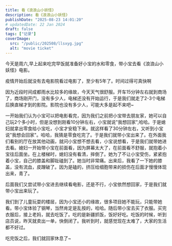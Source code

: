 ```yaml
---
title: 看《浪浪山小妖怪》
description: 看《浪浪山小妖怪》
publishDate: "2025-08-23 14:01:20"
# updatedDate: 22 Jan 2024
draft: false
tags: ["记录"]
coverImage: 
  src: "/public/202508/llsxyg.jpg"
  alt: "movie ticket"
---
```


今天是周六,早上起来吃完早饭就准备好小宝的水和零食，带小宝去看《浪浪山小妖怪》电影。

疫情开始后就没有去电影院看过电影了，至少有5年了。时间过得可真快啊

因为近段时间成都雨水比较多的缘故，今天天气很舒服。开车15分钟左右就到商场了，商场刚开门，没有多少人，电梯还没有开始运行，于是我们就走了2-3个电梯后换直梯才到的影院。影院也没有多少人，可能大多是起不来吧~

一开始我们认为小宝可以把电影看完，因为我们之前把小宝带去朋友家，她可以自己玩2个多小时，但是没想到刚看10分钟左右，小宝就说"我想回家",哈哈。于是媳妇就拿出零食给小宝吃，小宝才安稳下来。就这样看了30分钟左右，又听到小宝说"我想会回家"。哈哈，我猜是零食吃完了。于是我们就带小宝出来了。在外面我们看别的厅在放其他动画，就问小宝想不想去看，小宝说想看，于是我们就带她进去看。媳妇一开始带小宝在前面看，因为屏幕太大了，在前面看不舒服，就抱着小宝往后面坐。在上楼梯时，媳妇没有看清，摔倒了。她为了不让小宝受伤，紧紧抱着小宝，自己的膝盖和脚趾磕到了。她当时非常痛。出来后，我看了一下她的膝盖，没有流血，皮蹭破了。因为是磕的，挤压给细胞带来的损伤在后面才慢慢体现出来，青了。


后面我们又尝试带小宝进去继续看电影，还是不行，小宝依然想回家，于是我们就带小宝出来玩了。

我们到了儿童玩耍的楼层，因为小宝还小的缘故，很多项目她不能玩，只能带她看。带小宝体验了钢琴，当然肯定是乱按的，哈哈。随后带小宝去买了衣服。买完衣服后，接上老妈，就去吃饭了。吃的是新疆抓饭，饭好好吃。吃饭的时候，听到店员说，昨天就卖出一单，快倒闭了。我听到时，就感觉现在太难了，大家的生活都不好过。

吃完饭之后，我们就回家休息了~










